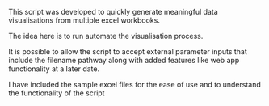 This script was developed to quickly generate meaningful data visualisations from multiple excel workbooks.

The idea here is to run automate the visualisation process.

It is possible to allow the script to accept external parameter inputs that include the filename pathway along with added features like web app functionality at a later date.

I have included the sample excel files for the ease of use and to understand the functionality of the script 
